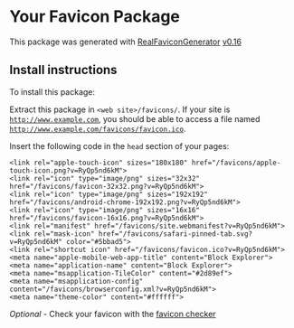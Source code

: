 # Your Favicon Package

This package was generated with [RealFaviconGenerator](https://realfavicongenerator.net/) [v0.16](https://realfavicongenerator.net/change_log#v0.16)

## Install instructions

To install this package:

Extract this package in <code>&lt;web site&gt;/favicons/</code>. If your site is <code>http://www.example.com</code>, you should be able to access a file named <code>http://www.example.com/favicons/favicon.ico</code>.

Insert the following code in the `head` section of your pages:

    <link rel="apple-touch-icon" sizes="180x180" href="/favicons/apple-touch-icon.png?v=RyQp5nd6kM">
    <link rel="icon" type="image/png" sizes="32x32" href="/favicons/favicon-32x32.png?v=RyQp5nd6kM">
    <link rel="icon" type="image/png" sizes="192x192" href="/favicons/android-chrome-192x192.png?v=RyQp5nd6kM">
    <link rel="icon" type="image/png" sizes="16x16" href="/favicons/favicon-16x16.png?v=RyQp5nd6kM">
    <link rel="manifest" href="/favicons/site.webmanifest?v=RyQp5nd6kM">
    <link rel="mask-icon" href="/favicons/safari-pinned-tab.svg?v=RyQp5nd6kM" color="#5bbad5">
    <link rel="shortcut icon" href="/favicons/favicon.ico?v=RyQp5nd6kM">
    <meta name="apple-mobile-web-app-title" content="Block Explorer">
    <meta name="application-name" content="Block Explorer">
    <meta name="msapplication-TileColor" content="#2d89ef">
    <meta name="msapplication-config" content="/favicons/browserconfig.xml?v=RyQp5nd6kM">
    <meta name="theme-color" content="#ffffff">

*Optional* - Check your favicon with the [favicon checker](https://realfavicongenerator.net/favicon_checker)